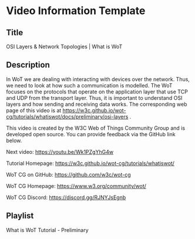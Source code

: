 # Video Information Template

## Title

OSI Layers & Network Topologies | What is WoT

## Description

In WoT we are dealing with interacting with devices over the network. Thus, we need to look at how such a communication is modelled.
The WoT focuses on the protocols that operate on the application layer that use TCP and UDP from the transport layer. Thus, it is important to understand OSI layers and how sending and receiving data works.
The corresponding web page of this video is at https://w3c.github.io/wot-cg/tutorials/whatiswot/docs/preliminary/osi-layers .

This video is created by the W3C Web of Things Community Group and is developed open source. You can provide feedback via the GitHub link below.

Next video: https://youtu.be/Wk1PZgYhG4w

Tutorial Homepage: https://w3c.github.io/wot-cg/tutorials/whatiswot/

WoT CG on GitHub: https://github.com/w3c/wot-cg

WoT CG Homepage: https://www.w3.org/community/wot/

WoT CG Discord: https://discord.gg/RJNYJsEgnb

## Playlist

What is WoT Tutorial - Preliminary